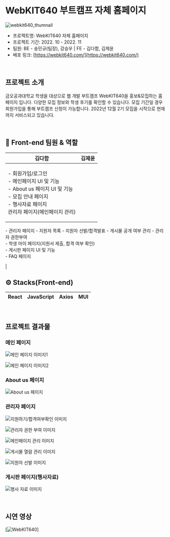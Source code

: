 # WebKIT640 부트캠프 자체 홈페이지
![webkit640_thumnail](https://img1.daumcdn.net/thumb/R1280x0/?scode=mtistory2&fname=https%3A%2F%2Fblog.kakaocdn.net%2Fdn%2FdqVnxr%2Fbtstnw3qLub%2F4LYA8TEK4ce3sRy6vWG9E0%2Fimg.png)

* 프로젝트명: WebKIT640 자체 홈페이지
* 프로젝트 기간: 2022. 10 - 2022. 11
* 팀원: BE - 송민규(팀장), 강승우 | FE - 김다함, 김제윤
* 배포 링크: [https://webkit640.com/](https://webkit640.com/)

<br/>

## 프로젝트 소개
금오공과대학교 학생을 대상으로 웹 개발 부트캠프 WebKIT640을 홍보&모집하는 홈페이지 입니다. 다양한 모집 정보와 학생 후기를 확인할 수 있습니다. 모집 기간일 경우 회원가입을 통해 부트캠프 신청이 가능합니다. 2022년 12월 2기 모집을 시작으로 현재까지 서비스되고 있습니다.

<br/>

## 💼 Front-end 팀원 & 역할

|  김다함 | 김제윤 |
| :----------------------: | :----------------------: |
| <p align="left"> - 회원가입/로그인 <br/> - 메인페이지 UI 및 기능 <br/> - About us 페이지 UI 및 기능 <br/> - 모집 안내 페이지 <br/> - 행사자료 페이지 <br/> 관리자 페이지(메인페이지 관리) </p> | 
<p align="left">
- 관리자 페이지
  - 지원자 목록
  - 지원자 선발/합격발표
  - 게시물 공개 여부 관리
  - 관리자 권한부여 <br/>
- 학생 마이 페이지(지원서 제출, 합격 여부 확인)
<br/> - 게시판 페이지 UI 및 기능
<br/>- FAQ 페이지
</p> |

<br/>

## ⚙️ Stacks(Front-end)

| React |  JavaScript |   Axios  |  MUI  |
| :----------------------: | :----------------------: | :----------------------: | :----------------------: |

<br/>

## 프로젝트 결과물
### 메인 페이지

![메인 페이지 이미지1](https://img1.daumcdn.net/thumb/R1280x0/?scode=mtistory2&fname=https%3A%2F%2Fblog.kakaocdn.net%2Fdn%2FuVI7V%2FbtsteSNXxdt%2F0FIcAvXFYJBFriKL0Ij6M0%2Fimg.png)

![메인 페이지 이미지2](https://img1.daumcdn.net/thumb/R1280x0/?scode=mtistory2&fname=https%3A%2F%2Fblog.kakaocdn.net%2Fdn%2FeuKeXD%2Fbtstg3Bl1tN%2FkQ5POiEggOjpL6g0jfUB8K%2Fimg.png)

### About us 페이지
![About us 페이지](https://img1.daumcdn.net/thumb/R1280x0/?scode=mtistory2&fname=https%3A%2F%2Fblog.kakaocdn.net%2Fdn%2FyWlZr%2FbtstfmBkwxP%2FCvvg3aiBXh3Lsc6pLNZgmK%2Fimg.png)

### 관리자 페이지
![지원하기/합격여부확인 이미지](https://img1.daumcdn.net/thumb/R1280x0/?scode=mtistory2&fname=https%3A%2F%2Fblog.kakaocdn.net%2Fdn%2Fn6dXz%2FbtstkUcUowL%2FDQn3iXNOxVR2BsH1OzveKK%2Fimg.png)

![관리자 권한 부여 이미지](https://img1.daumcdn.net/thumb/R1280x0/?scode=mtistory2&fname=https%3A%2F%2Fblog.kakaocdn.net%2Fdn%2FblrDC5%2FbtstkXna3zh%2FPW76Z1grbmkfo7fUMZINbk%2Fimg.png)

![메인페이지 관리 이미지](https://img1.daumcdn.net/thumb/R1280x0/?scode=mtistory2&fname=https%3A%2F%2Fblog.kakaocdn.net%2Fdn%2Fb2vWqR%2FbtstfcyNi0c%2Full1IP0qq9b5Hx9l6XVsK0%2Fimg.png)

![게시물 열람 관리 이미지](https://img1.daumcdn.net/thumb/R1280x0/?scode=mtistory2&fname=https%3A%2F%2Fblog.kakaocdn.net%2Fdn%2FbvYCkx%2Fbtstlny8rvn%2FB3pgQdzq6jpYxSoETH0Wtk%2Fimg.png)

![지원자 선발 이미지](https://img1.daumcdn.net/thumb/R1280x0/?scode=mtistory2&fname=https%3A%2F%2Fblog.kakaocdn.net%2Fdn%2FWlVl3%2FbtstbbmRUF3%2FgX0dGp7H8dUIKSmR4MPEok%2Fimg.png)

### 게시판 페이지(행사자료)
![행사 자료 이미지](https://img1.daumcdn.net/thumb/R1280x0/?scode=mtistory2&fname=https%3A%2F%2Fblog.kakaocdn.net%2Fdn%2Fb161aQ%2FbtstlJ9Wh6U%2F4YXtMGRJ6npHd8jxJo76UK%2Fimg.png)

<br/>

## 시연 영상
[![WebKIT640](https://youtu.be/JHYD_qcCGSw)]


